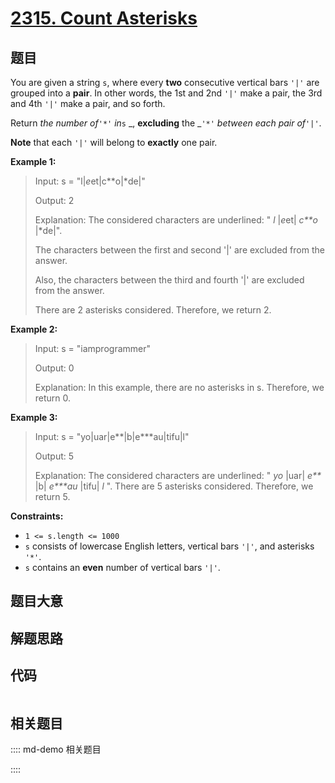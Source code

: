 # [2315. Count Asterisks](https://leetcode.com/problems/count-asterisks/)

## 题目

You are given a string `s`, where every **two** consecutive vertical bars
`'|'` are grouped into a **pair**. In other words, the 1st and 2nd `'|'` make
a pair, the 3rd and 4th `'|'` make a pair, and so forth.

Return _the number of_`'*'` _in_`s` _, **excluding** the _`'*'` _between each
pair of_`'|'`.

**Note** that each `'|'` will belong to **exactly** one pair.



**Example 1:**

> Input: s = "l|*e*et|c**o|*de|"
> 
> Output: 2
> 
> Explanation: The considered characters are underlined: " _l_ |*e*et| _c**o_ |*de|".
> 
> The characters between the first and second '|' are excluded from the answer.
> 
> Also, the characters between the third and fourth '|' are excluded from the answer.
> 
> There are 2 asterisks considered. Therefore, we return 2.

**Example 2:**

> Input: s = "iamprogrammer"
> 
> Output: 0
> 
> Explanation: In this example, there are no asterisks in s. Therefore, we return 0.

**Example 3:**

> Input: s = "yo|uar|e**|b|e***au|tifu|l"
> 
> Output: 5
> 
> Explanation: The considered characters are underlined: " _yo_ |uar| _e**_ |b| _e***au_ |tifu| _l_ ". There are 5 asterisks considered. Therefore, we return 5.



**Constraints:**

  * `1 <= s.length <= 1000`
  * `s` consists of lowercase English letters, vertical bars `'|'`, and asterisks `'*'`.
  * `s` contains an **even** number of vertical bars `'|'`.


## 题目大意

## 解题思路

## 代码

```javascript

```

## 相关题目

:::: md-demo 相关题目

::::
